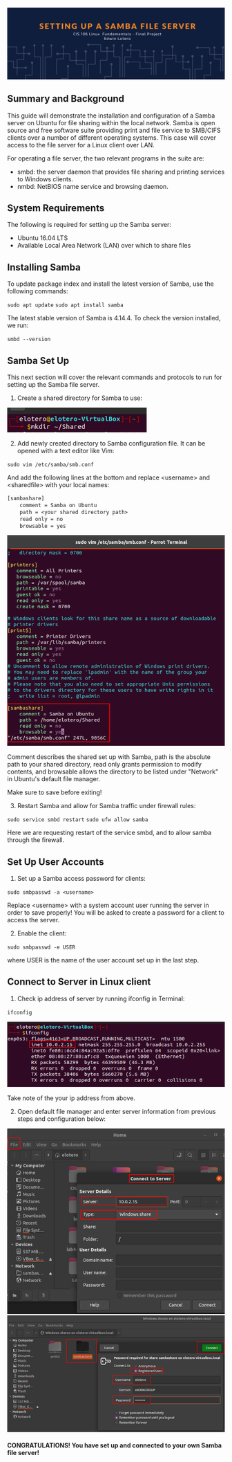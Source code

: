 

![banner](finalProjBanner.png)



## Summary and Background
This guide will demonstrate the installation and configuration of a Samba server on Ubuntu for file sharing within the local network. Samba is open source and free software suite providing print and file service to SMB/CIFS clients over a number of different operating systems. This case will cover access to the file server for a Linux client over LAN.

For operating a file server, the two relevant programs in the suite are:
* smbd: the server daemon that provides file sharing and printing services to Windows clients.
* nmbd: NetBIOS name service and browsing daemon.

## System Requirements
The following is required for setting up the Samba server:
* Ubuntu 16.04 LTS
* Available Local Area Network (LAN) over which to share files 

## Installing Samba
To update package index and install the latest version of Samba, use the following commands:

`sudo apt update`
`sudo apt install samba`

The latest stable version of Samba is 4.14.4. To check the version installed, we run:

`smbd --version`

## Samba Set Up
This next section will cover the relevant commands and protocols to run for setting up the Samba file server.

1. Create a shared directory for Samba to use: 

![shared_folder](shared.png)

2. Add newly created directory to Samba configuration file. It can be opened with a text editor like Vim:

`sudo vim /etc/samba/smb.conf`

And add the following lines at the bottom and replace \<username> and \<sharedfile> with your local names:

    [sambashare]
        comment = Samba on Ubuntu
        path = <your shared directory path>
        read only = no
        browsable = yes

![sambaConfig](sambaConfig.png)

Comment describes the shared set up with Samba, path is the absolute path to your shared directory, read only grants permission to modify contents, and browsable allows the directory to be listed under "Network" in Ubuntu's default file manager.

Make sure to save before exiting!

3. Restart Samba and allow for Samba traffic under firewall rules:

`sudo service smbd restart`
`sudo ufw allow samba`

Here we are requesting restart of the service smbd, and to allow samba through the firewall.

## Set Up User Accounts

1. Set up a Samba access password for clients:

`sudo smbpasswd -a <username>`

Replace \<username> with a system account user running the server in order to save properly! You will be asked to create a password for a client to access the server.

2. Enable the client:

`sudo smbpasswd -e USER`

where USER is the name of the user account set up in the last step.

## Connect to Server in Linux client

1.  Check ip address of server by running ifconfig in Terminal:

`ifconfig`

![ipaddress](ipaddress.png)

Take note of the your ip address from above.

2. Open default file manager and enter server information from previous steps and configuration below:

![sambaConnect](sambaConnect.png)
![sambaConnect2](sambaConnect2.png)


#### CONGRATULATIONS! You have set up and connected to your own Samba file server!








